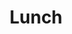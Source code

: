 ---
layout: default
category: session
id: lunch
title: Lunch

day: Saturday
time: 12&colon;45pm - 1&colon;25pm
timeorder: 4
room: Main Space
---